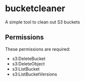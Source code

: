 # bucketcleaner

A simple tool to clean out S3 buckets

## Permissions

These permissions are required:

* s3:DeleteBucket
* s3:DeleteObject
* s3:ListBucket
* s3:ListBucketVersions


